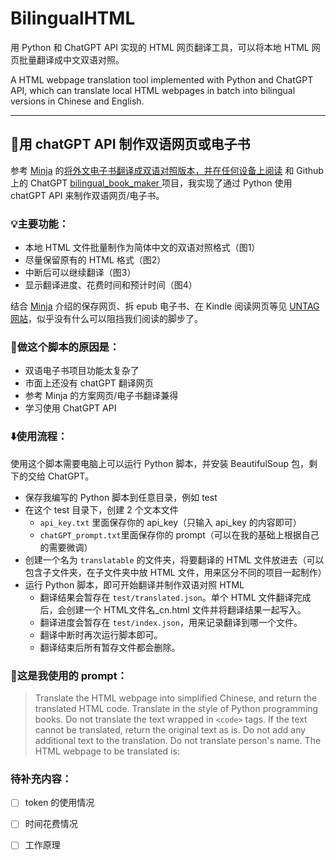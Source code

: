 # BilingualHTML
用 Python 和 ChatGPT API 实现的 HTML 网页翻译工具，可以将本地 HTML 网页批量翻译成中文双语对照。

A HTML webpage translation tool implemented with Python and ChatGPT API, which can translate local HTML webpages in batch into bilingual versions in Chinese and English.

---
## 🌟用 chatGPT API 制作双语网页或电子书


参考 [Minja](https://twitter.com/Minja_Rin) 的[将外文电子书翻译成双语对照版本，并在任何设备上阅读](https://utgd.net/article/10001) 和 Github 上的 ChatGPT [bilingual_book_maker
](https://github.com/yihong0618/bilingual_book_maker) 项目，我实现了通过 Python 使用 chatGPT API 来制作双语网页/电子书。


### 💡主要功能：
- 本地 HTML 文件批量制作为简体中文的双语对照格式（图1）
- 尽量保留原有的 HTML 格式（图2）
- 中断后可以继续翻译（图3）
- 显示翻译进度、花费时间和预计时间（图4）

结合 [Minja](https://twitter.com/Minja_Rin) 介绍的保存网页、拆 epub 电子书、在 Kindle 阅读网页等见 [UNTAG 网站](https://utgd.net)，似乎没有什么可以阻挡我们阅读的脚步了。


### 🤔做这个脚本的原因是：
- 双语电子书项目功能太复杂了
- 市面上还没有 chatGPT 翻译网页
- 参考 Minja 的方案网页/电子书翻译兼得
- 学习使用 ChatGPT API


### ⬇️使用流程：
使用这个脚本需要电脑上可以运行 Python 脚本，并安装 BeautifulSoup 包，剩下的交给 ChatGPT。

- 保存我编写的 Python 脚本到任意目录，例如 test
- 在这个 test 目录下，创建 2 个文本文件
  - `api_key.txt` 里面保存你的 api_key（只输入 api_key 的内容即可）
  - `chatGPT_prompt.txt`里面保存你的 prompt（可以在我的基础上根据自己的需要微调）
- 创建一个名为 `translatable` 的文件夹，将要翻译的 HTML 文件放进去（可以包含子文件夹，在子文件夹中放 HTML 文件，用来区分不同的项目一起制作）
- 运行 Python 脚本，即可开始翻译并制作双语对照 HTML
  - 翻译结果会暂存在 `test/translated.json`。单个 HTML 文件翻译完成后，会创建一个 HTML文件名_cn.html 文件并将翻译结果一起写入。
  - 翻译进度会暂存在 `test/index.json`，用来记录翻译到哪一个文件。
  - 翻译中断时再次运行脚本即可。
  - 翻译结束后所有暂存文件都会删除。


### 🤖**这是我使用的 prompt：**
>Translate the HTML webpage into simplified Chinese, and return the translated HTML code. Translate in the style of Python programming books. Do not translate the text wrapped in `<code>` tags. If the text cannot be translated, return the original text as is. Do not add any additional text to the translation. Do not translate person's name. The HTML webpage to be translated is:

### 待补充内容：
- [ ] token 的使用情况
- [ ] 时间花费情况
- [ ] 工作原理

